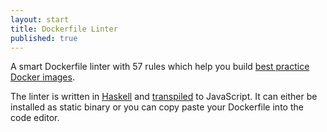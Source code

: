 ```yaml
---
layout: start
title: Dockerfile Linter
published: true
---
```


A smart Dockerfile linter with 57 rules which help you build
[best practice Docker images](https://docs.docker.com/engine/articles/dockerfile_best-practices/).

The linter is written in [Haskell](https://www.haskell.org/) and [transpiled](http://haste-lang.org/) to JavaScript.
It can either be installed as static binary or you can copy paste
your Dockerfile into the code editor.
